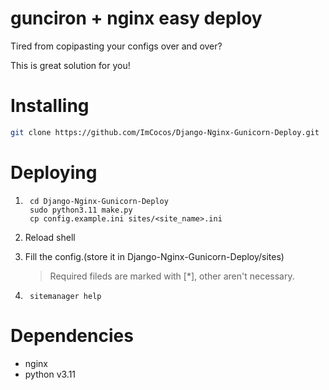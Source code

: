 # gunciron + nginx easy deploy
Tired from copipasting your configs over and over?

This is great solution for you!

# Installing

```bash
git clone https://github.com/ImCocos/Django-Nginx-Gunicorn-Deploy.git
```

# Deploying

1. ```
    cd Django-Nginx-Gunicorn-Deploy
    sudo python3.11 make.py
    cp config.example.ini sites/<site_name>.ini
    ```
2. Reload shell

3. Fill the config.(store it in Django-Nginx-Gunicorn-Deploy/sites)
    > Required fileds are marked with [*], other aren't necessary.

4. ```
    sitemanager help
    ```

# Dependencies

 - nginx
- python v3.11
